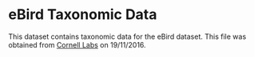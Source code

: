 eBird Taxonomic Data
=======================

This dataset contains taxonomic data for the eBird dataset. This file was obtained from [Cornell Labs](http://www.birds.cornell.edu/clementschecklist/wp-content/uploads/2013/03/eBird_Taxonomy_v2016_9Aug2016.xlsx) on 19/11/2016.
